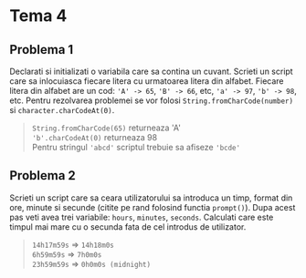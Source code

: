 # Tema 4
## Problema 1
Declarati si initializati o variabila care sa contina un cuvant. Scrieti un script care sa inlocuiasca fiecare litera cu urmatoarea litera din alfabet. Fiecare litera din alfabet are un cod: `'A' -> 65`, `'B' -> 66`, etc, `'a' -> 97`, `'b' -> 98`, etc. Pentru rezolvarea problemei se vor folosi `String.fromCharCode(number)` si `character.charCodeAt(0)`.
<br>
> `String.fromCharCode(65)` returneaza 'A'<br>
> `'b'.charCodeAt(0)` returneaza 98<br>
> Pentru stringul `'abcd'` scriptul trebuie sa afiseze `'bcde'`<br>

## Problema 2
Scrieti un script care sa ceara utilizatorului sa introduca un timp, format din ore, minute si secunde (citite pe rand folosind functia `prompt()`). Dupa acest pas veti avea trei variabile: `hours`, `minutes`, `seconds`. Calculati care este timpul mai mare cu o secunda fata de cel introdus de utilizator.
> `14h17m59s` => `14h18m0s`<br>
> `6h59m59s` => `7h0m0s`<br>
> `23h59m59s` => `0h0m0s (midnight)`<br>
